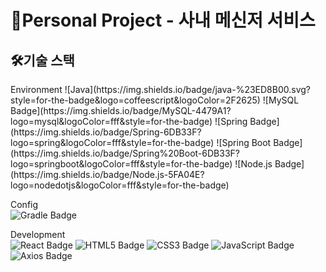 <h1>🏬Personal Project - 사내 메신저 서비스</h1>
<h2>🛠️기술 스택</h2>
Environment  
![Java](https://img.shields.io/badge/java-%23ED8B00.svg?style=for-the-badge&logo=coffeescript&logoColor=2F2625) ![MySQL Badge](https://img.shields.io/badge/MySQL-4479A1?logo=mysql&logoColor=fff&style=for-the-badge) ![Spring Badge](https://img.shields.io/badge/Spring-6DB33F?logo=spring&logoColor=fff&style=for-the-badge) ![Spring Boot Badge](https://img.shields.io/badge/Spring%20Boot-6DB33F?logo=springboot&logoColor=fff&style=for-the-badge) ![Node.js Badge](https://img.shields.io/badge/Node.js-5FA04E?logo=nodedotjs&logoColor=fff&style=for-the-badge)

Config  
![Gradle Badge](https://img.shields.io/badge/Gradle-02303A?logo=gradle&logoColor=fff&style=for-the-badge)

Development  
![React Badge](https://img.shields.io/badge/React-61DAFB?logo=react&logoColor=000&style=for-the-badge) ![HTML5 Badge](https://img.shields.io/badge/HTML5-E34F26?logo=html5&logoColor=fff&style=for-the-badge) ![CSS3 Badge](https://img.shields.io/badge/CSS3-1572B6?logo=css3&logoColor=fff&style=for-the-badge) ![JavaScript Badge](https://img.shields.io/badge/JavaScript-F7DF1E?logo=javascript&logoColor=000&style=for-the-badge) ![Axios Badge](https://img.shields.io/badge/Axios-5A29E4?logo=axios&logoColor=fff&style=for-the-badge)
